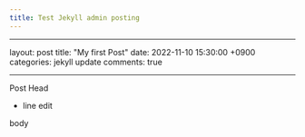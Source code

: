```yaml
---
title: Test Jekyll admin posting
---
```


---
layout: post
title:  "My first Post"
date: 2022-11-10 15:30:00 +0900
categories: jekyll update
comments: true

---

Post Head

* line edit

body
